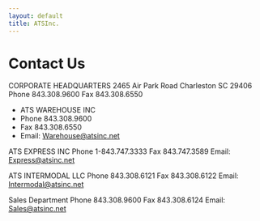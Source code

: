 ```yaml
---
layout: default
title: ATSInc.
---
```




<h1>Contact Us</h1>

CORPORATE HEADQUARTERS 
2465 Air Park Road
Charleston SC 29406
Phone 843.308.9600 
Fax 843.308.6550


* ATS WAREHOUSE INC
* Phone 843.308.9600 
* Fax 843.308.6550
* Email: Warehouse@atsinc.net
 
ATS EXPRESS INC
Phone 1-843.747.3333
Fax 843.747.3589
Email: Express@atsinc.net
 
ATS INTERMODAL LLC
Phone 843.308.6121 
Fax 843.308.6122 
Email: Intermodal@atsinc.net

Sales Department
Phone 843.308.9600
Fax 843.308.6124
Email: Sales@atsinc.net